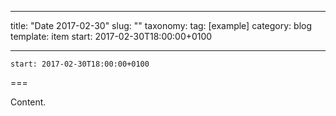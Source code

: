 
---
title: "Date 2017-02-30"
slug: ""
taxonomy:
tag: [example]
category: blog
template: item
start: 2017-02-30T18:00:00+0100

---

``start: 2017-02-30T18:00:00+0100``

===

Content.
